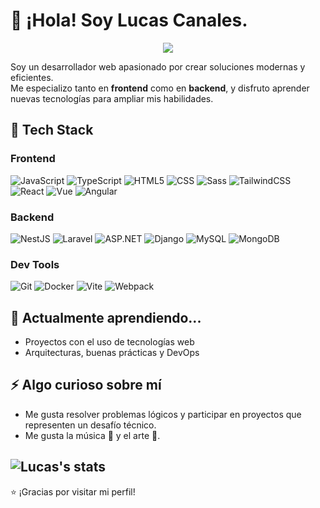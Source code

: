 # 👋 ¡Hola! Soy Lucas Canales.
<p align="center">
  <a href="https://www.linkedin.com/in/lucaswebdeveloper">
    <img src="https://custom-icon-badges.demolab.com/badge/LinkedIn-0A66C2?logo=linkedin-white&logoColor=fff"/>
  </a>
</p>

Soy un desarrollador web apasionado por crear soluciones modernas y eficientes.  
Me especializo tanto en **frontend** como en **backend**, y disfruto aprender nuevas tecnologías para ampliar mis habilidades.

## 🚀 Tech Stack

### Frontend
![JavaScript](https://img.shields.io/badge/-JavaScript-F7DF1E?logo=javascript&logoColor=black&style=flat)
![TypeScript](https://img.shields.io/badge/-TypeScript-3178C6?logo=typescript&logoColor=white&style=flat)
![HTML5](https://img.shields.io/badge/-HTML5-E34F26?logo=html5&logoColor=white&style=flat)
![CSS](https://img.shields.io/badge/CSS-639?logo=css&logoColor=fff)
![Sass](https://img.shields.io/badge/-Sass-CC6699?logo=sass&logoColor=white&style=flat)
![TailwindCSS](https://img.shields.io/badge/Tailwind%20CSS-%2338B2AC.svg?logo=tailwind-css&logoColor=white)
![React](https://img.shields.io/badge/-React-61DAFB?logo=react&logoColor=white&style=flat)
![Vue](https://img.shields.io/badge/-Vue-4FC08D?logo=vue.js&logoColor=white&style=flat)
![Angular](https://img.shields.io/badge/-Angular-DD0031?logo=angular&logoColor=white&style=flat)


### Backend
![NestJS](https://img.shields.io/badge/-NestJS-E0234E?logo=nestjs&logoColor=white&style=flat)
![Laravel](https://img.shields.io/badge/-Laravel-FF2D20?logo=laravel&logoColor=white&style=flat)
![ASP.NET](https://img.shields.io/badge/-ASP.NET-512BD4?logo=dotnet&logoColor=white&style=flat)
![Django](https://img.shields.io/badge/-Django-092E20?logo=django&logoColor=white&style=flat)
![MySQL](https://img.shields.io/badge/-MySQL-4479A1?logo=mysql&logoColor=white&style=flat)
![MongoDB](https://img.shields.io/badge/-MongoDB-47A248?logo=mongodb&logoColor=white&style=flat)
### Dev Tools
![Git](https://img.shields.io/badge/-Git-F05032?logo=git&logoColor=white&style=flat)
![Docker](https://img.shields.io/badge/-Docker-2496ED?logo=docker&logoColor=white&style=flat)
![Vite](https://img.shields.io/badge/-Vite-646CFF?logo=vite&logoColor=white&style=flat)
![Webpack](https://img.shields.io/badge/-Webpack-8DD6F9?logo=webpack&logoColor=black&style=flat)

## 🌱 Actualmente aprendiendo...
- Proyectos con el uso de tecnologías web
- Arquitecturas, buenas prácticas y DevOps
<!--
## 💬 Puedes preguntarme sobre
- Cómo estructurar proyectos frontend/backend
- Integración de APIs
-->
<!--
## 📫 Cómo contactarme
- [LinkedIn](https://www.linkedin.com/in/tu-usuario)
-->
## ⚡ Algo curioso sobre mí
- Me gusta resolver problemas lógicos y participar en proyectos que representen un desafío técnico.
- Me gusta la música 🎸 y el arte 🎨.

![Lucas's stats](https://streak-stats.demolab.com?user=luk-0-o&theme=radical&hide_border=true)
---

⭐ ¡Gracias por visitar mi perfil!
